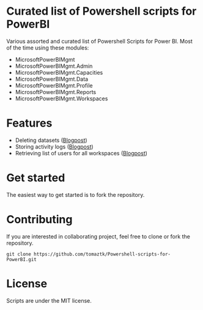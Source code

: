 # Curated list of Powershell scripts for PowerBI

Various assorted and curated list of Powershell Scripts for Power BI.
Most of the time using these modules:

* MicrosoftPowerBIMgmt
* MicrosoftPowerBIMgmt.Admin
* MicrosoftPowerBIMgmt.Capacities
* MicrosoftPowerBIMgmt.Data
* MicrosoftPowerBIMgmt.Profile
* MicrosoftPowerBIMgmt.Reports
* MicrosoftPowerBIMgmt.Workspaces


Features
====

* Deleting datasets ([Blogpost](https://tomaztsql.wordpress.com/2022/08/18/deleting-power-bi-datasets-using-powershell/))
* Storing activity logs ([Blogpost](https://tomaztsql.wordpress.com/2022/08/24/longterm-storage-of-power-bi-activity-logs-and-statistics-using-powershell/))
* Retrieving list of users for all workspaces ([Blogpost](https://tomaztsql.wordpress.com/2022/09/03/retrieving-list-of-users-for-all-workspaces-in-your-powerbi-tenant-using-powershell/))



Get started
====

The easiest way to get started is to fork the repository.

Contributing
=====

If you are interested in collaborating project, feel free to clone or fork the repository. 

```
git clone https://github.com/tomaztk/Powershell-scripts-for-PowerBI.git
```


License
=======
Scripts are under the MIT license. 


